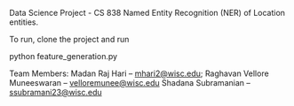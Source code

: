 Data Science Project - CS 838
Named Entity Recognition (NER) of Location entities.

To run, clone the project and run

python feature_generation.py

Team Members:
Madan Raj Hari – mhari2@wisc.edu;
Raghavan Vellore Muneeswaran – velloremunee@wisc.edu
Shadana Subramanian – ssubramani23@wisc.edu
